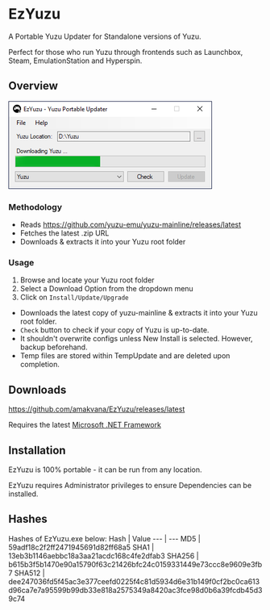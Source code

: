 # EzYuzu
A Portable Yuzu Updater for Standalone versions of Yuzu. 

Perfect for those who run Yuzu through frontends such as Launchbox, Steam, EmulationStation and Hyperspin.   

## Overview
![EzYuzu](images/ezyuzu.png)

### Methodology 
* Reads https://github.com/yuzu-emu/yuzu-mainline/releases/latest
* Fetches the latest .zip URL
* Downloads & extracts it into your Yuzu root folder

### Usage 
1. Browse and locate your Yuzu root folder
2. Select a Download Option from the dropdown menu
3. Click on ```Install/Update/Upgrade``` 

* Downloads the latest copy of yuzu-mainline & extracts it into your Yuzu root folder.
* `Check` button to check if your copy of Yuzu is up-to-date.
* It shouldn't overwrite configs unless New Install is selected. However, backup beforehand. 
* Temp files are stored within TempUpdate and are deleted upon completion.

## Downloads
https://github.com/amakvana/EzYuzu/releases/latest

Requires the latest [Microsoft .NET Framework](https://go.microsoft.com/fwlink/?linkid=2088631)

## Installation
EzYuzu is 100% portable - it can be run from any location.

EzYuzu requires Administrator privileges to ensure Dependencies can be installed.

## Hashes 
Hashes of EzYuzu.exe below: 
Hash | Value
--- | ---
MD5 | 59adf18c2f2ff2471945691d82ff68a5
SHA1 | 13eb3b1146aebbc18a3aa21acdc168c4fe2dfab3
SHA256 | b615b3f5b1470e90a15790f63c21426bfc24c0159331449e73ccc8e9609e3fb7
SHA512 | dee247036fd5f45ac3e377ceefd0225f4c81d5934d6e31b149f0cf2bc0ca613d96ca7e7a95599b99db33e818a2575349a8420ac3fce98d0b6a39fcdb45d39c74
